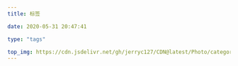 ```yaml
---
title: 标签

date: 2020-05-31 20:47:41

type: "tags"

top_img: https://cdn.jsdelivr.net/gh/jerryc127/CDN@latest/Photo/categories.jpg
---
```


